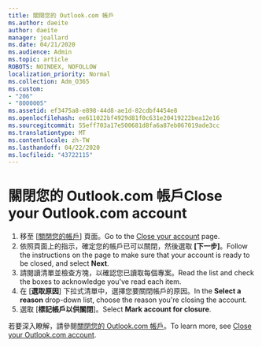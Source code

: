 ```yaml
---
title: 關閉您的 Outlook.com 帳戶
ms.author: daeite
author: daeite
manager: joallard
ms.date: 04/21/2020
ms.audience: Admin
ms.topic: article
ROBOTS: NOINDEX, NOFOLLOW
localization_priority: Normal
ms.collection: Adm_O365
ms.custom:
- "206"
- "8000005"
ms.assetid: ef3475a8-e898-44d8-ae1d-82cdbf4454e8
ms.openlocfilehash: ee611022bf4929d81f0c631e20419222bea12e16
ms.sourcegitcommit: 55eff703a17e500681d8fa6a87eb067019ade3cc
ms.translationtype: MT
ms.contentlocale: zh-TW
ms.lasthandoff: 04/22/2020
ms.locfileid: "43722115"
---
```

# <a name="close-your-outlookcom-account"></a><span data-ttu-id="f55f5-102">關閉您的 Outlook.com 帳戶</span><span class="sxs-lookup"><span data-stu-id="f55f5-102">Close your Outlook.com account</span></span>

1. <span data-ttu-id="f55f5-103">移至 [[關閉您的帳戶](https://go.microsoft.com/fwlink/p/?linkid=845493)] 頁面。</span><span class="sxs-lookup"><span data-stu-id="f55f5-103">Go to the [Close your account](https://go.microsoft.com/fwlink/p/?linkid=845493) page.</span></span>
2. <span data-ttu-id="f55f5-104">依照頁面上的指示，確定您的帳戶已可以關閉，然後選取 **[下一步]**。</span><span class="sxs-lookup"><span data-stu-id="f55f5-104">Follow the instructions on the page to make sure that your account is ready to be closed, and select **Next**.</span></span>
3. <span data-ttu-id="f55f5-105">請閱讀清單並檢查方塊，以確認您已讀取每個專案。</span><span class="sxs-lookup"><span data-stu-id="f55f5-105">Read the list and check the boxes to acknowledge you've read each item.</span></span>
4. <span data-ttu-id="f55f5-106">在 [**選取原因**] 下拉式清單中，選擇您要關閉帳戶的原因。</span><span class="sxs-lookup"><span data-stu-id="f55f5-106">In the **Select a reason** drop-down list, choose the reason you're closing the account.</span></span>
5. <span data-ttu-id="f55f5-107">選取 [**標記帳戶以供關閉**]。</span><span class="sxs-lookup"><span data-stu-id="f55f5-107">Select **Mark account for closure**.</span></span>

<span data-ttu-id="f55f5-108">若要深入瞭解，請參閱[關閉您的 Outlook.com 帳戶](https://support.office.com/article/564b801e-2a47-4cb2-afa8-12ead3185038?wt.mc_id=Office_Outlook_com_Alchemy)。</span><span class="sxs-lookup"><span data-stu-id="f55f5-108">To learn more, see [Close your Outlook.com account](https://support.office.com/article/564b801e-2a47-4cb2-afa8-12ead3185038?wt.mc_id=Office_Outlook_com_Alchemy).</span></span>
  